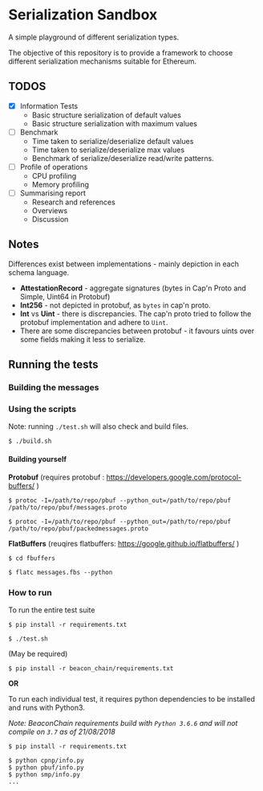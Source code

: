 # Serialization Sandbox

A simple playground of different serialization types.

The objective of this repository is to provide a framework to choose different
serialization mechanisms suitable for Ethereum.

## TODOS

* [x] Information Tests
    * Basic structure serialization of default values
    * Basic structure serialization with maximum values
* [ ] Benchmark
    * Time taken to serialize/deserialize default values
    * Time taken to serialize/deserialize max values
    * Benchmark of serialize/deserialize read/write patterns.
* [ ] Profile of operations
    * CPU profiling
    * Memory profiling
* [ ] Summarising report
    * Research and references
    * Overviews
    * Discussion

## Notes

Differences exist between implementations - mainly depiction in each schema
language.

* **AttestationRecord** - aggregate signatures (bytes in Cap'n Proto and
    Simple, Uint64 in Protobuf)
* **Int256** - not depicted in protobuf, as `bytes` in cap'n proto.
* **Int** vs **Uint** - there is discrepancies. The cap'n proto tried to follow
the protobuf implementation and adhere to `Uint`.
* There are some discrepancies between protobuf - it favours uints over some
    fields making it less to serialize.

## Running the tests

### Building the messages

### Using the scripts

Note: running ``./test.sh`` will also check and build files.

```
$ ./build.sh
```

#### Building yourself

**Protobuf** (requires protobuf :
https://developers.google.com/protocol-buffers/ )

```
$ protoc -I=/path/to/repo/pbuf --python_out=/path/to/repo/pbuf /path/to/repo/pbuf/messages.proto

$ protoc -I=/path/to/repo/pbuf --python_out=/path/to/repo/pbuf /path/to/repo/pbuf/packedmessages.proto
```

**FlatBuffers** (reuqires flatbuffers: https://google.github.io/flatbuffers/ )

```
$ cd fbuffers

$ flatc messages.fbs --python
```

### How to run

To run the entire test suite

```
$ pip install -r requirements.txt

$ ./test.sh
```

(May be required)
```
$ pip install -r beacon_chain/requirements.txt
```

**OR**

To run each individual test, it requires python dependencies to be installed
and runs with Python3.

*Note: BeaconChain requirements build with `Python 3.6.6` and will not
compile on `3.7` as of 21/08/2018*

```
$ pip install -r requirements.txt

$ python cpnp/info.py
$ python pbuf/info.py
$ python smp/info.py
...
```


